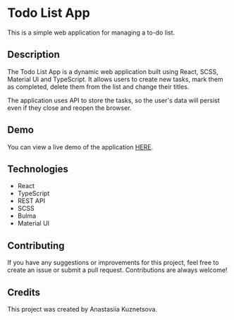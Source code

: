 # Todo List App

This is a simple web application for managing a to-do list.

## Description

The Todo List App is a dynamic web application built using React, SCSS, Material UI and TypeScript. It allows users to create new tasks, mark them as completed, delete them from the list and change their titles.

The application uses API to store the tasks, so the user's data will persist even if they close and reopen the browser.

## Demo

You can view a live demo of the application [HERE](https://kuznetsova-anastasiia.github.io/todo-app/).

## Technologies
 - React
 - TypeScript
 - REST API
 - SCSS
 - Bulma
 - Material UI

## Contributing

If you have any suggestions or improvements for this project, feel free to create an issue or submit a pull request. Contributions are always welcome!

## Credits

This project was created by Anastasiia Kuznetsova.

